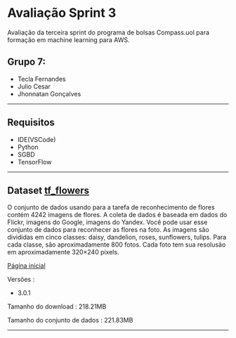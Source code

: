 # Avaliação Sprint 3
Avaliação da terceira sprint do programa de bolsas Compass.uol para formação em machine learning para AWS.

##  Grupo 7:
- Tecla Fernandes
- Julio Cesar
- Jhonnatan Gonçalves

----
## Requisitos
- IDE(VSCode)
- Python
- SGBD
- TensorFlow
----

## Dataset [tf_flowers](https://www.tensorflow.org/datasets/catalog/tf_flowers)

O conjunto de dados usando para a tarefa de reconhecimento de flores contém 4242 imagens de flores. A coleta de dados é baseada em dados do Flickr, imagens do Google, imagens do Yandex. Você pode usar esse conjunto de dados para reconhecer as flores na foto. As imagens são divididas em cinco classes: daisy, dandelion, roses, sunflowers, tulips. Para cada classe, são aproximadamente 800 fotos. Cada foto tem sua resolusão em aproximadamente 320×240 pixels.

[Página inicial](https://www.tensorflow.org/tutorials/load_data/images)

Versões :
- 3.0.1

Tamanho do download : 218.21MB

Tamanho do conjunto de dados : 221.83MB

----

